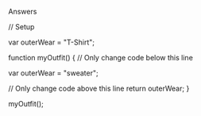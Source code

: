 Answers

// Setup

var outerWear = "T-Shirt";

function myOutfit() {
  // Only change code below this line

  var outerWear = "sweater";


  // Only change code above this line
  return outerWear;
}

myOutfit();